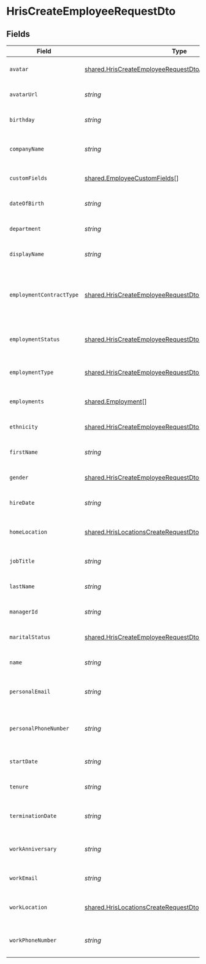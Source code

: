 # HrisCreateEmployeeRequestDto


## Fields

| Field                                                                                                                                  | Type                                                                                                                                   | Required                                                                                                                               | Description                                                                                                                            | Example                                                                                                                                |
| -------------------------------------------------------------------------------------------------------------------------------------- | -------------------------------------------------------------------------------------------------------------------------------------- | -------------------------------------------------------------------------------------------------------------------------------------- | -------------------------------------------------------------------------------------------------------------------------------------- | -------------------------------------------------------------------------------------------------------------------------------------- |
| `avatar`                                                                                                                               | [shared.HrisCreateEmployeeRequestDtoAvatar](../../models/shared/hriscreateemployeerequestdtoavatar.md)                                 | :heavy_minus_sign:                                                                                                                     | The employee avatar                                                                                                                    |                                                                                                                                        |
| `avatarUrl`                                                                                                                            | *string*                                                                                                                               | :heavy_minus_sign:                                                                                                                     | The employee avatar Url                                                                                                                | https://example.com/avatar.png                                                                                                         |
| `birthday`                                                                                                                             | *string*                                                                                                                               | :heavy_minus_sign:                                                                                                                     | The employee birthday                                                                                                                  | 2023-06-14T00:00:00Z                                                                                                                   |
| `companyName`                                                                                                                          | *string*                                                                                                                               | :heavy_minus_sign:                                                                                                                     | The employee company name                                                                                                              | Example Corp                                                                                                                           |
| `customFields`                                                                                                                         | [shared.EmployeeCustomFields](../../models/shared/employeecustomfields.md)[]                                                           | :heavy_minus_sign:                                                                                                                     | The employee custom fields                                                                                                             |                                                                                                                                        |
| `dateOfBirth`                                                                                                                          | *string*                                                                                                                               | :heavy_minus_sign:                                                                                                                     | The employee date_of_birth                                                                                                             | 1990-01-01                                                                                                                             |
| `department`                                                                                                                           | *string*                                                                                                                               | :heavy_minus_sign:                                                                                                                     | The employee department                                                                                                                | Physics                                                                                                                                |
| `displayName`                                                                                                                          | *string*                                                                                                                               | :heavy_minus_sign:                                                                                                                     | The employee display name                                                                                                              | Sir Issac Newton                                                                                                                       |
| `employmentContractType`                                                                                                               | [shared.HrisCreateEmployeeRequestDtoEmploymentContractType](../../models/shared/hriscreateemployeerequestdtoemploymentcontracttype.md) | :heavy_minus_sign:                                                                                                                     | The employment work schedule type (e.g., full-time, part-time)                                                                         |                                                                                                                                        |
| `employmentStatus`                                                                                                                     | [shared.HrisCreateEmployeeRequestDtoEmploymentStatus](../../models/shared/hriscreateemployeerequestdtoemploymentstatus.md)             | :heavy_minus_sign:                                                                                                                     | The employee employment status                                                                                                         |                                                                                                                                        |
| `employmentType`                                                                                                                       | [shared.HrisCreateEmployeeRequestDtoEmploymentType](../../models/shared/hriscreateemployeerequestdtoemploymenttype.md)                 | :heavy_minus_sign:                                                                                                                     | The employee employment type                                                                                                           |                                                                                                                                        |
| `employments`                                                                                                                          | [shared.Employment](../../models/shared/employment.md)[]                                                                               | :heavy_minus_sign:                                                                                                                     | The employee employments                                                                                                               |                                                                                                                                        |
| `ethnicity`                                                                                                                            | [shared.HrisCreateEmployeeRequestDtoEthnicity](../../models/shared/hriscreateemployeerequestdtoethnicity.md)                           | :heavy_minus_sign:                                                                                                                     | The employee ethnicity                                                                                                                 |                                                                                                                                        |
| `firstName`                                                                                                                            | *string*                                                                                                                               | :heavy_minus_sign:                                                                                                                     | The employee first name                                                                                                                | Issac                                                                                                                                  |
| `gender`                                                                                                                               | [shared.HrisCreateEmployeeRequestDtoGender](../../models/shared/hriscreateemployeerequestdtogender.md)                                 | :heavy_minus_sign:                                                                                                                     | The employee gender                                                                                                                    |                                                                                                                                        |
| `hireDate`                                                                                                                             | *string*                                                                                                                               | :heavy_minus_sign:                                                                                                                     | The employee hire date                                                                                                                 | 2022-01-01                                                                                                                             |
| `homeLocation`                                                                                                                         | [shared.HrisLocationsCreateRequestDto](../../models/shared/hrislocationscreaterequestdto.md)                                           | :heavy_minus_sign:                                                                                                                     | The employee home location                                                                                                             |                                                                                                                                        |
| `jobTitle`                                                                                                                             | *string*                                                                                                                               | :heavy_minus_sign:                                                                                                                     | The employee job title                                                                                                                 | Physicist                                                                                                                              |
| `lastName`                                                                                                                             | *string*                                                                                                                               | :heavy_minus_sign:                                                                                                                     | The employee last name                                                                                                                 | Newton                                                                                                                                 |
| `managerId`                                                                                                                            | *string*                                                                                                                               | :heavy_minus_sign:                                                                                                                     | The employee manager ID                                                                                                                | 67890                                                                                                                                  |
| `maritalStatus`                                                                                                                        | [shared.HrisCreateEmployeeRequestDtoMaritalStatus](../../models/shared/hriscreateemployeerequestdtomaritalstatus.md)                   | :heavy_minus_sign:                                                                                                                     | The employee marital status                                                                                                            |                                                                                                                                        |
| `name`                                                                                                                                 | *string*                                                                                                                               | :heavy_minus_sign:                                                                                                                     | The employee name                                                                                                                      | Issac Newton                                                                                                                           |
| `personalEmail`                                                                                                                        | *string*                                                                                                                               | :heavy_minus_sign:                                                                                                                     | The employee personal email                                                                                                            | isaac.newton@example.com                                                                                                               |
| `personalPhoneNumber`                                                                                                                  | *string*                                                                                                                               | :heavy_minus_sign:                                                                                                                     | The employee personal phone number                                                                                                     | +1234567890                                                                                                                            |
| `startDate`                                                                                                                            | *string*                                                                                                                               | :heavy_minus_sign:                                                                                                                     | The employee start date                                                                                                                | 2022-01-01                                                                                                                             |
| `tenure`                                                                                                                               | *string*                                                                                                                               | :heavy_minus_sign:                                                                                                                     | The employee tenure                                                                                                                    | 2                                                                                                                                      |
| `terminationDate`                                                                                                                      | *string*                                                                                                                               | :heavy_minus_sign:                                                                                                                     | The employee termination date                                                                                                          | 2023-06-14T00:00:00Z                                                                                                                   |
| `workAnniversary`                                                                                                                      | *string*                                                                                                                               | :heavy_minus_sign:                                                                                                                     | The employee work anniversary                                                                                                          | 2022-06-14T00:00:00Z                                                                                                                   |
| `workEmail`                                                                                                                            | *string*                                                                                                                               | :heavy_minus_sign:                                                                                                                     | The employee work email                                                                                                                | newton@example.com                                                                                                                     |
| `workLocation`                                                                                                                         | [shared.HrisLocationsCreateRequestDto](../../models/shared/hrislocationscreaterequestdto.md)                                           | :heavy_minus_sign:                                                                                                                     | The employee work location                                                                                                             |                                                                                                                                        |
| `workPhoneNumber`                                                                                                                      | *string*                                                                                                                               | :heavy_minus_sign:                                                                                                                     | The employee work phone number                                                                                                         | +1234567890                                                                                                                            |